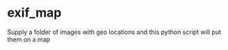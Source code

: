 # exif_map
Supply a folder of images with geo locations and this python script will put them on a map
